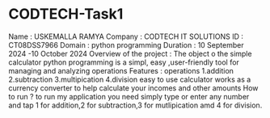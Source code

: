 # CODTECH-Task1
Name : USKEMALLA RAMYA
Company : CODTECH IT SOLUTIONS
ID : CT08DSS7966
Domain : python programming
Duration : 10 September 2024 -10 October 2024
Overview of the project :
The object o the simple calculator python programming is a simpl, easy ,user-friendly tool for managing and analyzing operations
Features :
operations
1.addition
2.subtraction
3.multipication
4.division
easy to use calculator
works as a currency converter to help calculate your incomes and other amounts
How to run ?
   to run my application you need simply type or enter any number and tap 1 for addition,2 for subtraction,3 for mutlipication amd 4 for division.
